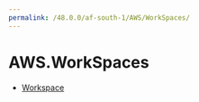 ```yaml
---
permalink: /48.0.0/af-south-1/AWS/WorkSpaces/
---
```


# AWS.WorkSpaces



* [Workspace](Workspace.md)
